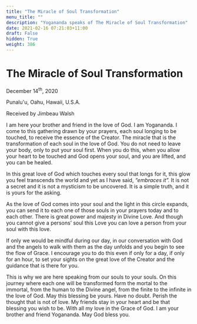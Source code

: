 ```yaml
---
title: "The Miracle of Soul Transformation"
menu_title: ""
description: "Yogananda speaks of The Miracle of Soul Transformation"
date: 2021-02-16 07:21:03+11:00
draft: False
hidden: True
weight: 386
---
```

# The Miracle of Soul Transformation

December 14<sup>th</sup>, 2020

Punalu'u, Oahu, Hawaii, U.S.A.

Received by Jimbeau Walsh



I am here your brother and friend in the love of God. I am Yogananda. I come to this gathering drawn by your prayers, each soul longing to be touched, to receive the essence of the Creator. The miracle that is the transformation of each soul in the love of God. You do not need to leave your body, only to put your soul first. When you do this, when you allow your heart to be touched and God opens your soul, and you are lifted, and you can be healed. 

In this great love of God which touches every soul that longs for it, this glow you feel transcends the world and yet as I have said, *“embraces it”.* It is not a secret and it is not a mysticism to be uncovered. It is a simple truth, and it is yours for the asking. 

As the love of God comes into your soul and the light in this circle expands, you can send it to each one of those souls in your prayers today and to each other. There is great power and majesty in Divine Love. And though you cannot give a persons’ soul this Love you can love a person from your soul with this love. 

If only we would be mindful during our day, in our conversation with God and the angels to walk with them as the day unfolds and you begin to see the flow of Grace. I encourage you to do this even if only for a day, if only for an hour, to set your sights on the great love of the Creator and the guidance that is there for you. 

This is why we are here speaking from our souls to your souls. On this journey where each one will be transformed form the mortal to the immortal, from the human to the Divine angel, from the finite to the infinite in the love of God. May this blessing be yours. Have no doubt. Perish the thought that is not of love. My friends stay in your heart and be that blessing you wish to be. With all my love in the Grace of God. I am your brother and friend Yogananda. May God bless you.